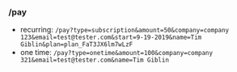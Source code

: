 ### /pay

- recurring: `/pay?type=subscription&amount=50&company=company 123&email=test@tester.com&start=9-19-2019&name=Tim Giblin&plan=plan_FaT3JX6lm7wLzF`
- one time: `/pay?type=onetime&amount=100&company=company 321&email=test@tester.com&name=Tim Giblin`
